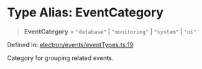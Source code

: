 # Type Alias: EventCategory

> **EventCategory** = `"database"` \| `"monitoring"` \| `"system"` \| `"ui"`

Defined in: [electron/events/eventTypes.ts:19](https://github.com/Nick2bad4u/Uptime-Watcher/blob/2a45eeb1723f8f7089001af2c92aa07d82dfe7e4/electron/events/eventTypes.ts#L19)

Category for grouping related events.
